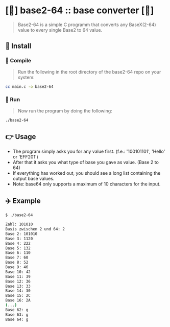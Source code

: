 # [🌲] base2-64 :: base converter [🌲]

> Base2-64 is a simple C programm that converts any BaseX(2-64) value to every single Base2 to 64 value.
## 🔧 Install
### 📌 Compile
> Run the following in the root directory of the base2-64 repo on your system:
```bash
cc main.c -o base2-64
```
### 📌 Run
> Now run the program by doing the following:
```bash
./base2-64
```
## 👉 Usage
- The program simply asks you for any value first. (f.e.: '100101101', 'Hello' or 'EFF201')  
- After that it asks you what type of base you gave as value. (Base 2 to 64)  
- If everything has worked out, you should see a long list containing the output base values.
- Note: base64 only supports a maximum of 10 characters for the input.
## ✈️ Example
```bash
$ ./base2-64

Zahl: 101010
Basis zwischen 2 und 64: 2
Base 2: 101010
Base 3: 1120
Base 4: 222
Base 5: 132
Base 6: 110
Base 7: 60
Base 8: 52
Base 9: 46
Base 10: 42
Base 11: 39
Base 12: 36
Base 13: 33
Base 14: 30
Base 15: 2C
Base 16: 2A
(...)
Base 62: g
Base 63: g
Base 64: g
```
